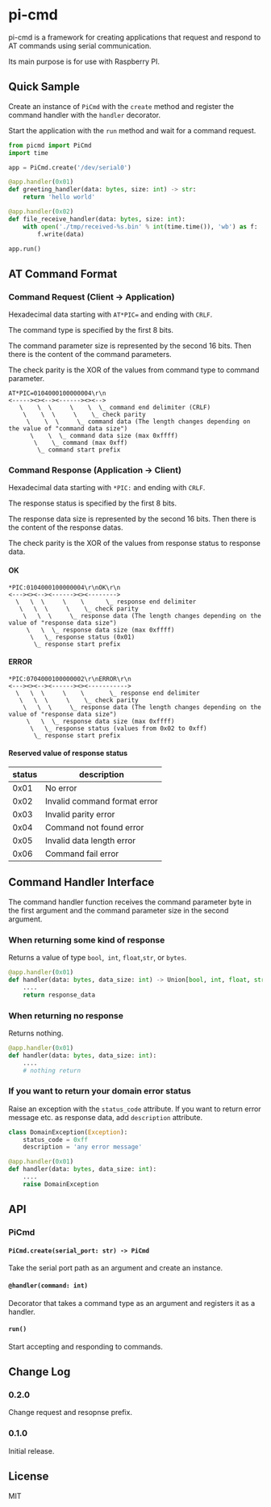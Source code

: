 pi-cmd
=====

pi-cmd is a framework for creating applications that request and respond to AT commands using serial communication.

Its main purpose is for use with Raspberry PI.

## Quick Sample

Create an instance of `PiCmd` with the `create` method and register the command handler with the `handler` decorator.

Start the application with the `run` method and wait for a command request.

```python
from picmd import PiCmd
import time

app = PiCmd.create('/dev/serial0')

@app.handler(0x01)
def greeting_handler(data: bytes, size: int) -> str:
    return 'hello world'

@app.handler(0x02)
def file_receive_handler(data: bytes, size: int):
    with open('./tmp/received-%s.bin' % int(time.time()), 'wb') as f:
        f.write(data)

app.run()
```

## AT Command Format

### Command Request (Client -> Application)

Hexadecimal data starting with `AT*PIC=` and ending with `CRLF`.

The command type is specified by the first 8 bits.

The command parameter size is represented by the second 16 bits. Then there is the content of the command parameters.

The check parity is the XOR of the values from command type to command parameter.

```
AT*PIC=0104000100000004\r\n
<-----><><--><------><><-->
   \    \  \     \    \  \_ command end delimiter (CRLF)
    \    \  \     \    \_ check parity
     \    \  \     \_ command data (The length changes depending on the value of "command data size")
      \    \  \_ command data size (max 0xffff)
       \    \_ command (max 0xff)
        \_ command start prefix
```

### Command Response (Application -> Client)

Hexadecimal data starting with `*PIC:` and ending with `CRLF`.

The response status is specified by the first 8 bits.

The response data size is represented by the second 16 bits. Then there is the content of the response datas.

The check parity is the XOR of the values from response status to response data.

#### OK

```
*PIC:0104000100000004\r\nOK\r\n
<---><><--><------><><-------->
  \   \  \     \    \      \_ response end delimiter
   \   \  \     \    \_ check parity
    \   \  \     \_ response data (The length changes depending on the value of "response data size")
     \   \  \_ response data size (max 0xffff)
      \   \_ response status (0x01)
       \_ response start prefix
```

#### ERROR

```
*PIC:0704000100000002\r\nERROR\r\n
<---><><--><------><><----------->
  \   \  \     \    \       \_ response end delimiter
   \   \  \     \    \_ check parity
    \   \  \     \_ response data (The length changes depending on the value of "response data size")
     \   \  \_ response data size (max 0xffff)
      \   \_ response status (values from 0x02 to 0xff)
       \_ response start prefix
```

#### Reserved value of response status

| status | description |
|---|---|
| 0x01 | No error |
| 0x02 | Invalid command format error |
| 0x03 | Invalid parity error |
| 0x04 | Command not found error |
| 0x05 | Invalid data length error |
| 0x06 | Command fail error |


## Command Handler Interface

The command handler function receives the command parameter byte in the first argument and the command parameter size in the second argument.

### When returning some kind of response

Returns a value of type `bool`,` int`, `float`,`str`, or `bytes`.

```python
@app.handler(0x01)
def handler(data: bytes, data_size: int) -> Union[bool, int, float, str, bytes]:
    ....
    return response_data
```

### When returning no response

Returns nothing.

```python
@app.handler(0x01)
def handler(data: bytes, data_size: int):
    ....
    # nothing return
```

### If you want to return your domain error status

Raise an exception with the `status_code` attribute.
If you want to return error message etc. as response data, add `description` attribute.

```python
class DomainException(Exception):
    status_code = 0xff
    description = 'any error message'

@app.handler(0x01)
def handler(data: bytes, data_size: int):
    ....
    raise DomainException
```

## API

### PiCmd

#### `PiCmd.create(serial_port: str) -> PiCmd`

Take the serial port path as an argument and create an instance.

#### `@handler(command: int)`

Decorator that takes a command type as an argument and registers it as a handler.

#### `run()`

Start accepting and responding to commands.

## Change Log

### 0.2.0

Change request and resopnse prefix.

### 0.1.0

Initial release.

## License

MIT
